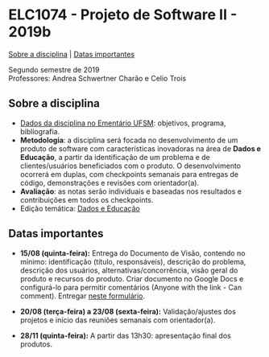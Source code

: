 # ELC1074 - Projeto de Software II - 2019b
[Sobre a disciplina](#sobre-a-disciplina) | [Datas importantes](#datas-importantes)

Segundo semestre de 2019  
Professores: Andrea Schwertner Charão e Celio Trois  

## Sobre a disciplina
- [Dados da disciplina no Ementário UFSM](http://portal.ufsm.br/ementario/disciplina.html?disciplina=53503): objetivos, programa, bibliografia.
- **Metodologia**: a disciplina será focada no desenvolvimento de um produto de software com características inovadoras na área de **Dados e Educação**, a partir da identificação de um problema e de clientes/usuários beneficiados com o produto. O desenvolvimento ocorrerá em duplas, com checkpoints semanais para entregas de código, demonstrações e revisões com orientador(a).
- **Avaliação**: as notas serão individuais e baseadas nos resultados e contribuições em todos os checkpoints.
- Edição temática: [Dados e Educação](https://docs.google.com/presentation/d/e/2PACX-1vS_0ypMm6yyEH3CogJWlSMQeTklZE4lEAZvpNCVGLae7f2OKAwXRhs2jOcr0011qZY3grTJkCF-6rTu/pub?start=false&loop=false&delayms=3000)

## Datas importantes

- **15/08 (quinta-feira):** Entrega do Documento de Visão, contendo no mínimo: identificação (título, responsáveis), descrição do problema, descrição dos usuários, alternativas/concorrência, visão geral do produto e recursos do produto. Criar documento no Google Docs e configurá-lo para permitir comentários (Anyone with the link - Can comment). Entregar [neste formulário](https://docs.google.com/forms/d/e/1FAIpQLSekh9aiLqSkG5qmMka0fWDXrXamuMEZW-K-uiu-3TDt9eRYyw/viewform).

- **20/08 (terça-feira) a 23/08 (sexta-feira):** Validação/ajustes dos projetos e início das reuniões semanais com orientador(a).

- **28/11 (quinta-feira):** A partir das 13h30: apresentação final dos produtos.





